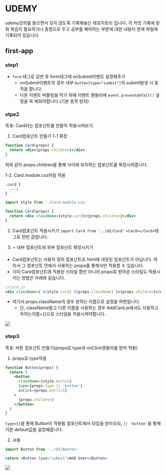 # UDEMY

udemy강의를 들으면서 잊지 않도록 기록해놓는 레포지토리 입니다.
각 커밋 기록에 맞춰 복습이 필요하거나 중점으로 두고 공부를 해야하는 부분에 대한 내용이 현재 파일에 기록되어 있습니다.

## first-app

### step1

- `form` 태그로 감싼 후 form태그에 onSubmit이벤트 설정해주기
  - onSubmit이벤트의 경우 내부 `button[type="sumbit"]`의 submit발생 시 동작을 합니다.
  - 다른 이벤트 버블링을 막기 위해 이벤트 핸들러에 `event.preventdefalt()` 설정을 꼭 해줘야합니다.(기본 동작 방지)

### stpe2

목표: Card라는 컴포넌트를 만들어 적용시켜보기.

1. Card컴포넌트 만들기
   1-1 확장

```jsx
function Card(props) {
  return <div>{props.children}</div>
}
```

위와 같이 props.children을 통해 <Card></Card> 사이에 위치하는 컴포넌트를 확장시켜줍니다.

1-2. Card.module.css파일 적용

```css
.card {
  ...;
}
```

```jsx
import style from './Card.module.css'

function Card(props) {
  return <div className={style.card}>{props.children}</div>
}
```

2. Card컴포넌트 적용시키기
   `import Card from '../UI/Card'` `<Card></Card>`태그로 한번 감쌉니다.

3. ⭐ 내부 컴포넌트에 외부 컴포넌트 확장시키기

- Card컴포넌트는 사용자 정의 컴포넌트로 html에 내장된 컴포넌트가 아닙니다. 따라서 그 컴포넌트 안에서 사용하는 props를 통해서만 적용할 수 있습니다.
- 이미 Card컴포넌트에 적용된 스타일 뿐만 아니라 props로 받아온 스타일도 적용시키는 방법은 아래와 같습니다.

```jsx
//Card.js
<div className={`${style.card} ${props.className}`}>{props.children}</div>
```

- 여기서 props.className의 경우 원하는 이름으로 설정을 하면됩니다.
  - 단, className말고 다른 이름을 사용하는 경우 AddCard.js에서도 사용하고자하는이름={}으로 스타일을 적용시켜야합니다.

![](https://velog.velcdn.com/images/0seo8/post/cb170208-75b3-425e-93d6-0fe10dc975bc/image.png)

### step3

목표: 버튼 컴포넌트 만들기(props로 type과 onClick핸들러를 받아 적용)

1. props로 type적용

```jsx
function Button(props) {
  return (
    <button
      className={style.button}
      type={props.type || 'button'}
      onCick={props.onClick}
    >
      {props.children}
    </button>
  )
}
```

`type={}`을 통해 Button이 적용될 컴포넌트에서 타입을 받아오되, `|| 'button'`을 통해 기본 default값을 설정해줍니다.

2. 사용

```jsx
import Button from '../UI/Button'

return <Button type="submit">Add User</Button>
```

![](https://velog.velcdn.com/images/0seo8/post/19eb5c5d-7f0f-452f-bb03-7c8f8ff78df3/image.png)

